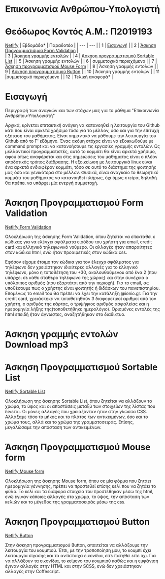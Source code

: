 # Επικοινωνία Ανθρώπου-Υπολογιστή
# Θεόδωρος Κοντός             Α.Μ.: Π2019193
[Netlify](https://hci-p2019193.netlify.app/)
| Εβδομάδα* | Παραδοτέο | 
| --- | --- | 
| 1 | [Εισαγωγή](#Εισαγωγή) | 
| 2 | [Άσκηση Προγραμματισμού Form Validation](#Άσκηση-Προγραμματισμού-Form-Validation) |  
| 3 | [Άσκηση γραμμής εντολών](#Άσκηση-γραμμής-εντολών-Download-mp3) | 
| 4 | [Άσκηση προγραμματισμού Sortable List](#Άσκηση-Προγραμματισμού-Sortable-List) | 
| 5 | Άσκηση γραμμής εντολών | 
| 6 | συμμετοχικό περιεχόμενο | 
| 7 | [Άσκηση προγραμματισμού Mouse Form](#Άσκηση-Προγραμματισμού-Mouse-form) | 
| 8 | Άσκηση γραμμής εντολών  | 
| 9 | [Άσκηση προγραμματισμού Button](#Άσκηση-Προγραμματισμού-Button) | 
| 10 | Άσκηση γραμμής εντολών | 
| 11 |συμμετοχικό περιεχόμενο | 
| 12 | Τελική αναφορά* | 

# Εισαγωγή
Περιγραφή των αναγκών και των στόχων μας για το μάθημα "Επικοινωνία Ανθρώπου-Υπολογιστή"

Αρχικά, κρίνεται επιτακτική ανάγκη να κατανοηθεί η λειτουργία του Github κάτι που είναι αρκετά χρήσιμο τόσο για το μέλλον, όσο και για την επιτυχή εξέταση του μαθήματος.
Είναι σημαντικό να μάθουμε την λειτουργία του Github από το Γ' εξάμηνο.
Ένας ακόμη στόχος είναι να εξοικιωθούμε με command prompt και να κατανοήσουμε τις εργασίες γραμμής εντολών. Ως μελλοντικοί προγραμματιστές, αυτό το κομμάτι θα είναι αρκετά χρήσιμο, αφού όπως αναφέρεται και στις σημειώσεις του μαθήματος είναι ο πλέον αποδοτικός τρόπος διάδρασης. Η εξοικείωση με λειτουργικά linux είναι ένα αρκετά ενδιαφέρον κομμάτι, τόσο σε αυτό το διάστημα της φοιτησής μας όσο και γενικότερα στο μέλλον. 
Φυσικά, είναι αναγκαίο το θεωρητικό κομμάτι του μαθήματος να κατανοηθεί πλήρως, όχι όμως στείρα, δηλαδή θα πρέπει να υπάρχει μία ενεργή συμμετοχή. 

# Άσκηση Προγραμματισμού Form Validation
[Netlify Form Validation](https://hci-p2019193.netlify.app/remix/form-validation/)

Ολοκλήρωση της άσκησης Form Validation, όπου ζητείται να επεκταθεί ο κώδικας για να ελέγχει σφάλματα εισόδου του χρήστη για email, credit card και ελληνικό τηλεφωνικό νούμερο. Οι αλλαγές ήταν απαραίτητες στον κώδικα html, ενώ ήταν προαιρετικές στον κώδικα css.  

Εφόσον είχαμε έτοιμο τον κώδικα για τον έλεγχο σφάλματος για τηλέφωνο δεν χρειάστηκαν ιδιαίτερες αλλαγές για το ελληνικό τηλέφωνο, μόνο η τοποθέτηση του +30, ακολουθούμενου από ένα 2 (που υπάρχει σε κάθε σταθερό τηλέφωνο της χώρας) και στην συνέχεια ο υπόλοιπος αριθμός (που εξαρτάται από την περιοχή). Για το email, ας υποθέσουμε πως ο χρήστης είναι φοιτητής ή διδάσκων του πανεπιστημίου. Επομένως το email του θα πρέπει να έχει την κατάληξη @ionio.gr. Για την credit card, χρειάστηκε να τοποθετηθούν 3 διαφορετικοί αριθμοί από τον χρήστη, ο αριθμός της κάρτας, ο τριψήφιος αριθμός ασφαλείας και η ημερομηνία λήξης της(τοποθετήθηκε ημερολόγιο). Ορισμένες εντολές της html επειδή ήταν άγνωστες, αναζητήθηκαν στο διαδίκτυο. 

# Άσκηση γραμμής εντολών Download mp3

<script id="asciicast-382617" src="https://asciinema.org/a/382617.js" async></script>

# Άσκηση Προγραμματισμού Sortable List
[Netlify Sortable List](https://hci-p2019193.netlify.app/remix/sortable-list/)

Ολοκλήρωση της άσκησης Sortable List, όπου ζητείται να αλλάξουν το χρώμα, το ύψος και οι αποστάσεις μεταξύ των στοιχείων της λίστας που δίνεται. 
Οι μόνες αλλαγές που χρειαζόνταν ήταν στην γλώσσα CSS. Αλλάξαμε τόσο το μήκος και το πλάτος των αντικειμένων, όσο και το χρώμα τους, αλλά και το χρώμα της γραμματοσειράς. Επίσης, μεγαλώσαμε την απόσταση των αντικειμένων. 


# Άσκηση Προγραμματισμού Mouse form
[Netlify Mouse form](https://hci-p2019193.netlify.app/remix/mouse-form/)

Ολοκλήρωση της άσκησης Mouse form, όπου σε μία φόρμα που ζητάει ημερομηνία γέννησης, πρέπει να προστεθεί επίσης κελί που να ζητάει το φύλο. 
Το κελί και τα διάφορα στοιχεία του προστέθηκαν μέσω της html, ενώ έγιναν κάποιες αλλαγές στο χρώμα, το ύψος, την απόσταση των κελιών και το μέγεθος της γραμματοσειράς μέσω της css.


# Άσκηση Προγραμματισμού Button
[Netlify Button](https://hci-p2019193.netlify.app/remix/button/)

Στην άσκηση προγραμματισμού Button, απαιτείται να αλλάξουμε την λειτουργία του κουμπιού. Έτσι, με την τροποποίηση μου, το κουμπί έχει λειτουργία σίγασης και τα αντίστοιχα εικονίδια, είτε πατηθεί είτε όχι. Για να αλλάξουν τα εικονίδια, το κείμενο του κουμπιού καθώς και η εμφάνιση έγιναν αλλαγές στην HTML και στην SCSS, ενώ δεν χρειάστηκαν αλλαγές στην Coffescript. 

